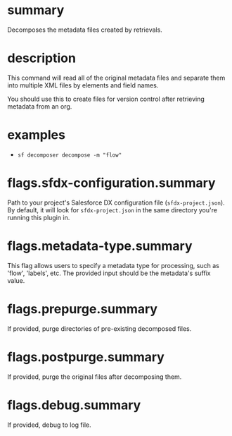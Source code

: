 # summary

Decomposes the metadata files created by retrievals.

# description

This command will read all of the original metadata files and separate them into multiple XML files by elements and field names.

You should use this to create files for version control after retrieving metadata from an org.

# examples

- `sf decomposer decompose -m "flow"`

# flags.sfdx-configuration.summary

Path to your project's Salesforce DX configuration file (`sfdx-project.json`). By default, it will look for `sfdx-project.json` in the same directory you're running this plugin in.

# flags.metadata-type.summary

This flag allows users to specify a metadata type for processing, such as 'flow', 'labels', etc. The provided input should be the metadata's suffix value.

# flags.prepurge.summary

If provided, purge directories of pre-existing decomposed files.

# flags.postpurge.summary

If provided, purge the original files after decomposing them.

# flags.debug.summary

If provided, debug to log file.
